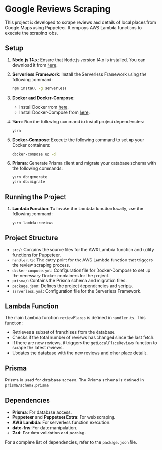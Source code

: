 # Google Reviews Scraping

This project is developed to scrape reviews and details of local places from Google Maps using Puppeteer. It employs AWS Lambda functions to execute the scraping jobs.

## Setup

1. **Node.js 14.x**: Ensure that Node.js version 14.x is installed. You can download it from [here](https://nodejs.org/).

2. **Serverless Framework**: Install the Serverless Framework using the following command:
    ```bash
    npm install -g serverless
    ```

3. **Docker and Docker-Compose**:
    - Install Docker from [here](https://www.docker.com/get-started).
    - Install Docker-Compose from [here](https://docs.docker.com/compose/install/).

4. **Yarn**: Run the following command to install project dependencies:
    ```bash
    yarn
    ```

5. **Docker-Compose**: Execute the following command to set up your Docker containers:
    ```bash
    docker-compose up -d
    ```

6. **Prisma**: Generate Prisma client and migrate your database schema with the following commands:
    ```bash
    yarn db:generate
    yarn db:migrate
    ```

## Running the Project

1. **Lambda Function**: To invoke the Lambda function locally, use the following command:
    ```bash
    yarn lambda:reviews
    ```

## Project Structure

- `src/`: Contains the source files for the AWS Lambda function and utility functions for Puppeteer.
- `handler.ts`: The entry point for the AWS Lambda function that triggers the review scraping process.
- `docker-compose.yml`: Configuration file for Docker-Compose to set up the necessary Docker containers for the project.
- `prisma/`: Contains the Prisma schema and migration files.
- `package.json`: Defines the project dependencies and scripts.
- `serverless.yml`: Configuration file for the Serverless Framework.

## Lambda Function

The main Lambda function `reviewPlaces` is defined in `handler.ts`. This function:
- Retrieves a subset of franchises from the database.
- Checks if the total number of reviews has changed since the last fetch.
- If there are new reviews, it triggers the `getLocalPlaceReviews` function to scrape the latest reviews.
- Updates the database with the new reviews and other place details.

## Prisma

Prisma is used for database access. The Prisma schema is defined in `prisma/schema.prisma`.

## Dependencies

- **Prisma**: For database access.
- **Puppeteer** and **Puppeteer Extra**: For web scraping.
- **AWS Lambda**: For serverless function execution.
- **date-fns**: For date manipulation.
- **Zod**: For data validation and parsing.

For a complete list of dependencies, refer to the `package.json` file.

